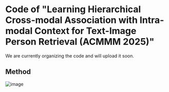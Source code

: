 # Code of "Learning Hierarchical Cross-modal Association with Intra-modal Context for Text-Image Person Retrieval (ACMMM 2025)" 

We are currently organizing the code and will upload it soon.

## Method

![image](Images/New_Fig2.png)
